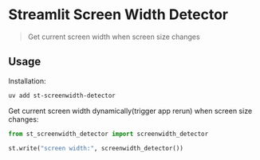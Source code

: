 # Streamlit Screen Width Detector

> Get current screen width when screen size changes

## Usage

Installation:

```sh
uv add st-screenwidth-detector
```

Get current screen width dynamically(trigger app rerun) when screen size changes:

```python
from st_screenwidth_detector import screenwidth_detector

st.write("screen width:", screenwidth_detector())
```
